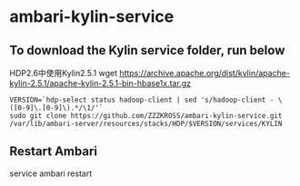 ambari-kylin-service
===

## To download the Kylin service folder, run below    

HDP2.6中使用Kylin2.5.1
wget https://archive.apache.org/dist/kylin/apache-kylin-2.5.1/apache-kylin-2.5.1-bin-hbase1x.tar.gz

```
VERSION=`hdp-select status hadoop-client | sed 's/hadoop-client - \([0-9]\.[0-9]\).*/\1/'`
sudo git clone https://github.com/ZZZKROSS/ambari-kylin-service.git /var/lib/ambari-server/resources/stacks/HDP/$VERSION/services/KYLIN
```
## Restart Ambari
service ambari restart

